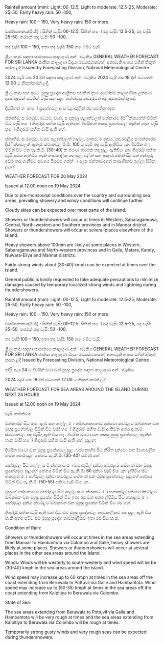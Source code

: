 Rainfall amount (mm): Light: 00-12.5, Light to moderate: 12.5-25, Moderate: 25-50, Fairly heavy rain: 50 -100,

Heavy rain: 100 – 150, Very heavy rain: 150 or more.

වර්ෂාපතනය(මි.මී) : සිහින් වැසි: 00-12.5, සිහින් හ ෝ මද වැසි: 12.5-25, මද වැසි: 25-50, තරමක් තද වැසි: 50 -100,

තද වැසි:100 – 150, ඉතා තද වැසි: 150 හ ෝ ඊට වැඩි

ශ්‍රී ලංකාව සඳහා සාමාන්‍යය කාලගුණ අන්‍ාවැකිය GENERAL WEATHER FORECAST FOR SRI LANKA ජාතික කාලගුණ විදයා මධ්‍යස්ථානහේ, අනාවැකි අංශය මගින් නිකුත් කරන ලදි Issued by Forecasting Division, National Meteorological Centre

2024 මැයි මස 20 දින්‍ සඳහා කාලගුණ අන්‍ාවැකිය 2024 මැයි මස 19 දින්‍ මධ්‍යහන්‍ 12.00 ට නිකුත්කරන්‍ ලදි.

ශ්‍රී ලංකාව සහ අවට මුහුදු ප්‍රදේශ ආශ්‍රිතව පවතින්‍ දපර-දමෝසම් කාලගුණික ලක්ෂණ දහේතුදවන් පවතින්‍ වැසි සහ සුළං තත්ත්වය තවදුරටත් බලාදපාදරාත්තු දේ.

දිවයිහන් හ ාහ ෝ ප්‍රහේශවල අ ස වළාකුලින් රව පවතිනු ඇත.

ස්නාහිර, ස රගමුව, මධ්‍යම, වයඹ ස දකුණු පළාත්වලත් මන්නාරම දිස්ික්කහේත් විටින් විට වැසි හ ෝ ගිගුරුම් සහිත වැසි ඇතිහේ. දිවයිහන් හසසු ප්‍රහේශවල තැනින් තැන වැසි හ ෝ ගිගුරුම් සහිත වැසි ඇති හේ.

ස්නාහිර, ස රගමුව, වයඹ පළාත්වලත් ගාල්ල, මාතර, ම නුවර, නුවරඑළිය ස මන්නාරම දිස්ික්කවලත් ඇතැම් ස්ථානවල මි.මී. 100 ට වැඩි තද වැසි ඇතිවිය ැක. දිවයින ර ා විටින් විට මන පැ.කි.මී. (30-40) ක පමණ තරමක තද සුළං ඇතිවිය ැක. ගිගුරුම් සහිත වැසි සමග ඇතිවිය හැකි තාවකාලික තද සුළං වලින් සහ අකුණු මඟින් සිදු වන්‍ අන්‍තුරු අවම කර ගැනීමට අවශය පියවර ගන්න්‍ා දලස ජන්‍තාවදගන් කාරුණිකව ඉල්ලා සිටිනු ලැදේ.

WEATHER FORECAST FOR 20 May 2024

Issued at 12.00 noon on 19 May 2024

Due to pre-monsoonal conditions over the country and surrounding sea areas, prevailing showery and windy conditions will continue further.

Cloudy skies can be expected over most parts of the island.

Showers or thundershowers will occur at times in Western, Sabaragamuwa, Central, North-western and Southern provinces and in Mannar district. Showers or thundershowers will occur at several places elsewhere of the island.

Heavy showers above 100mm are likely at some places in Western, Sabaragamuwa and North-western provinces and in Galle, Matara, Kandy, Nuwara-Eliya and Mannar districts.

Fairly strong winds about (30-40) kmph can be expected at times over the island.

General public is kindly requested to take adequate precautions to minimize damages caused by temporary localized strong winds and lightning during thundershowers.

Rainfall amount (mm): Light: 00-12.5, Light to moderate: 12.5-25, Moderate: 25-50, Fairly heavy rain: 50 -100,

Heavy rain: 100 – 150, Very heavy rain: 150 or more.

වර්ෂාපතනය(මි.මී) : සිහින් වැසි: 00-12.5, සිහින් හ ෝ මද වැසි: 12.5-25, මද වැසි: 25-50, තරමක් තද වැසි: 50 -100,

තද වැසි:100 – 150, ඉතා තද වැසි: 150 හ ෝ ඊට වැඩි

ශ්‍රී ලංකාව සඳහා සාමාන්‍යය කාලගුණ අන්‍ාවැකිය GENERAL WEATHER FORECAST FOR SRI LANKA ජාතික කාලගුණ විදයා මධ්‍යස්ථානහේ, අනාවැකි අංශය මගින් නිකුත් කරන ලදි Issued by Forecasting Division, National Meteorological Centre

ඉදිරි පැය 24 ට දිවයින්‍ වටා වන්‍ මුහුදු ප්‍රදේශ සඳහා කාලගුණ අන්‍ාවැකිය

2024 මැයි මස 19 දින්‍ මධ්‍යහන්‍ 12.00 ට නිකුත් කරන්‍ ලදි.

WEATHER FORECAST FOR SEA AREAS AROUND THE ISLAND DURING NEXT 24 HOURS

Issued at 12.00 noon on 19 May 2024.

වැසි තත්ත්වය:

මන්නාරම සිට ක ොළඹ සහ ගාල්ල ර ා හම්බනකතොට දක්වො කවරළට ඔබ්කබන වන මුහුදු ප්‍රහේශවල විටින් විට වැසි හ ෝ ගිගුරුම් සහිත වැසි ඇතිවන අතර ඇතැම් ස්ථොනවල තද වැසිද ඇති විය හැ . දිවයින වටො වන හසසු මුහුදු ප්‍රකේශවල තැනින් තැන වැසි හ ෝ ගිගුරුම් සහිත වැසි ඇති හේ. සුළඟ:

දිවයින වටො වන මුහුදු ප්‍රකේශවල සුළං බස්නොහිර සිට නිරිත දක්වො වන දිශොවලින හමන අතර සුළං හේගය පැ.කි.මී. (30-40) පමණ හේ.

හේරුවල සිට ගාල්ල ස ම් න්හතාට ර ා හපාතුවිල් දක්වා හවරළට ඔේහ න් වන මුහුදු ප්‍රහේශවල සුළහේ හේගය විටින් විට පැ.කි.මී. 60 දක්වා වැඩි විය ැක. ල්පිටිය සිට හකාළඹ ර ා හේරුවල දක්වා හවරළට ඔේහ න් වන මුහුදු ප්‍රහේශවල සුළහේ හේගය විටින් විට පැ.කි.මී. (50-55) දක්වා වැඩි විය ැක..

මුහුදේ සේවභාවය: හේරුවල සිට ගාල්ල ස ම් න්හතාට ර ා හපාතුවිල් දක්වො කවරළට ඔබ්කබන වන මුහුදු ප්‍රකේශ විටින් විට ඉතා රළු වන අතර ල්පිටිය සිට හකාළඹ ර ා හේරුවල දක්වා කවරළට ඔබ්කබන වන මුහුදු ප්‍රකේශ විටින් විට රළු හේ.

ගිගුරුම් සහිත වැසි ඇති වන්‍ විට එම මුහුදු ප්‍රදේශවල තාවකාලිකව තද සුළං ඇති විය හැකි අතර එවිට එම මුහුදු ප්‍රදේශ තාවකාලිකව ඉතා රළු විය හැක.

Condition of Rain:

Showers or thundershowers will occur at times in the sea areas extending from Mannar to Hambantota via Colombo and Galle, heavy showers are likely at some places. Showers or thundershowers will occur at several places in the other sea areas around the island.

Winds: Winds will be westerly to south-westerly and wind speed will be be (30-40) kmph in the sea areas around the island.

Wind speed may increase up to 60 kmph at times in the sea areas off the coast extending from Beruwala to Pottuvil via Galle and Hambantota. Wind speed may increase up to (50-55) kmph at times in the sea areas off the coast extending from Kalpitiya to Beruwala via Colombo.

State of Sea:

The sea areas extending from Beruwala to Pottuvil via Galle and Hambantota will be very rough at times and the sea areas extending from Kalpitiya to Beruwala via Colombo will be rough at times.

Temporarily strong gusty winds and very rough seas can be expected during thundershowers.